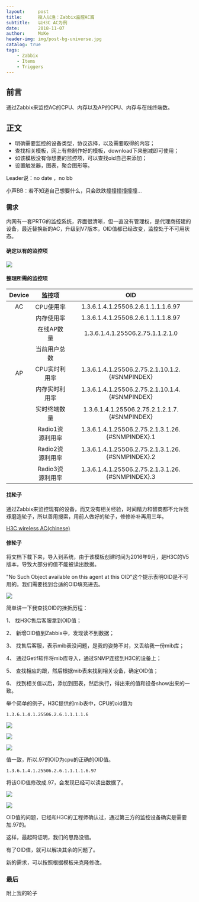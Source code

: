 ```yaml
---
layout:     post
title:      授人以渔：Zabbix监控AC篇
subtitle:   以H3C AC为例
date:       2018-11-07
author:     MoKe
header-img: img/post-bg-universe.jpg
catalog: true
tags:
    - Zabbix
    - Items
    - Triggers
---
```


## 前言
通过Zabbix来监控AC的CPU、内存以及AP的CPU、内存与在线终端数。


## 正文
* 明确需要监控的设备类型，协议选择，以及需要取得的内容；
* 查找相关模板，网上有些制作好的模板，download下来删减即可使用；
* 如该模板没有你想要的监控项，可以查找oid自己来添加；
* 设置触发器，图表，聚合图形等。


Leader说：no date ，no bb

小声BB：若不知道自己想要什么，只会跌跌撞撞撞撞撞撞...



### 需求
内网有一套PRTG的监控系统，界面很清晰，但一直没有管理权，是代理商搭建的设备，最近替换新的AC，升级到V7版本，OID值都已经改变，监控处于不可用状态。

#### 确定以有的监控项
![](https://ws4.sinaimg.cn/large/006tNbRwly1fx0zcggjd0j31kw0kmq81.jpg)


#### 整理所需的监控项

|Device|监控项|OID|
| :------:| :------: | :------: |
|AC|CPU使用率|1.3.6.1.4.1.25506.2.6.1.1.1.1.6.97|
||内存使用率|1.3.6.1.4.1.25506.2.6.1.1.1.1.8.97|
||在线AP数量|1.3.6.1.4.1.25506.2.75.1.1.2.1.0|
||当前用户总数||
|AP|CPU实时利用率|1.3.6.1.4.1.25506.2.75.2.1.10.1.2.{#SNMPINDEX}|
||内存实时利用率|1.3.6.1.4.1.25506.2.75.2.1.10.1.4.{#SNMPINDEX}|
||实时终端数量|1.3.6.1.4.1.25506.2.75.2.1.2.1.7.{#SNMPINDEX}|
||Radio1资源利用率|1.3.6.1.4.1.25506.2.75.2.1.3.1.26.{#SNMPINDEX}.1|
||Radio2资源利用率|1.3.6.1.4.1.25506.2.75.2.1.3.1.26.{#SNMPINDEX}.2|
||Radio3资源利用率|1.3.6.1.4.1.25506.2.75.2.1.3.1.26.{#SNMPINDEX}.3|

#### 找轮子
通过Zabbix来监控现有的设备，而又没有相关经验，时间精力和智商都不允许我琢磨造轮子，所以善用搜索，用前人做好的轮子，修修补补再用三年。

[H3C wireless AC(chinese)](https://share.zabbix.com/network_devices/other/h3c-wireless-ac-chinese)



#### 修轮子
将文档下载下来，导入到系统，由于该模板创建时间为2016年9月，是H3C的V5版本，导致大部分的值不能被读出数据。

"No Such Object available on this agent at this OID"这个提示表明OID是不可用的。我们需要找到合适的OID填充进去。

![](https://ws3.sinaimg.cn/large/006tNbRwly1fx10d42hfxj31kw051gnf.jpg)

简单讲一下我查找OID的挫折历程：

1、	找H3C售后客服拿到OID值；

2、	新增OID值到Zabbix中，发现读不到数据；

3、	找售后客服，表示mib表没问题，是我的姿势不对，又丢给我一份mib库；

4、	通过Getif软件将mib库导入，通过SNMP连接到H3C的设备上；

5、	查找相应的跟，然后根据mib表来找到相关设备，确定OID值；

6、	找到相关值以后，添加到图表，然后执行，得出来的值和设备show出来的一致。

举个简单的例子，H3C提供的mib表中，CPU的oid值为

	1.3.6.1.4.1.25506.2.6.1.1.1.1.6

![](https://ws4.sinaimg.cn/large/006tNbRwly1fx10slh8mpj31kw0kle2a.jpg)

![](https://ws1.sinaimg.cn/large/006tNbRwly1fx10yxapohj319q0p2109.jpg)

![](https://ws2.sinaimg.cn/large/006tNbRwly1fx110keg5yj31kw0lz7c0.jpg)

值一致，所以.97的OID为cpu的正确的OID值。

	1.3.6.1.4.1.25506.2.6.1.1.1.1.6.97
	
将该OID值修改成.97，会发现已经可以读出数据了。

![](https://ws4.sinaimg.cn/large/006tNbRwly1fx1138a83bj31d40qin0o.jpg)

![](https://ws3.sinaimg.cn/large/006tNbRwly1fx115ow0cxj31kw0ojdnw.jpg)

OID值的问题，已经和H3C的工程师确认过，通过第三方的监控设备确实是需要加.97的。

这样，最起码证明，我们的思路没错。

有了OID值，就可以解决其余的问题了。

新的需求，可以按照根据模板来克隆修改。


### 最后
附上我的轮子
